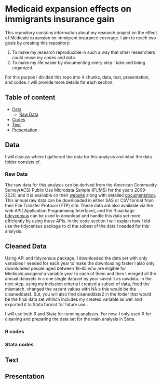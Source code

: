 # Medicaid expansion effects on immigrants insurance gain
 
This repository contains information about my research project on the effect of Medicaid expansion on immigrant insurance coverage. I aim to reach two   goals by creating this repository:

1. To make my research reproducible in such a way that other researchers could reuse my codes and data.
2. To make my life easier by documenting every step I take and being organized.

For this purpos I divided this repo into 4 chunks, data, text, presentation, and codes. I will provide more details for each section.
 
## Table of content

- [Data](https://github.com/Shadi-Sadie/Paper-1-Cancer-Screening-and-Immigrants/edit/master/README.md#data) 
   - [Raw Data](https://github.com/Shadi-Sadie/Paper-1-Cancer-Screening-and-Immigrants/edit/master/README.md#raw-data)
- [Codes](https://github.com/Shadi-Sadie/Paper-1-Cancer-Screening-and-Immigrants/edit/master/README.md#codes)  
- [Text](https://github.com/Shadi-Sadie/Paper-1-Cancer-Screening-and-Immigrants/edit/master/README.md#text)  
- [Presentation](https://github.com/Shadi-Sadie/Paper-1-Cancer-Screening-and-Immigrants/edit/master/README.md#presentation)  

## Data

I will discuss where I gathered the data for this analysis and what the data folder consists of.

### Raw Data

The raw data for this analysis can be derived from the American Community Survey(ACS) Public Use Microdata Sample (PUMS) for the years 2009-2020, and it is available on their [website](https://www.census.gov/programs-surveys/acs/microdata/access.html) along with detailed [documentation](https://www.census.gov/programs-surveys/acs/microdata/documentation.html). This annual raw data can be downloaded in either SAS or CSV format from their File Transfer Protocol (FTP) site. These data are also available via the web API( Application Programming Interface), and the R package [tidcycensus](https://walker-data.com/tidycensus/index.html) can be used to download and handle this data set more efficiently by using these APIs. In the code section I will explain how I did use the tidycensus package to dl the subset of the data I needed for this analysis.
 
## Cleaned Data 

Using API and tidycensus package, I downloaded the data set with only variables I needed for each year to make the downloading faster I also only downloaded people aged between 18-65 who are eligible for Medicaid,assigend a variable year to each of them and then I merged all the annual datasets in a one single dataset by year saved it as rawdata. In the next step, using my inclusion criteria I created a subset of data, fixed the mismatch, changed the vacant values with NA a this would be the cleaneddata1. But, you will also find cleaneddata2 in the folder that would be the final data set whihch includes my created variable as well and exported it to Stata format for future use.. 

I will use both R and Stata for running analyses. For now, I only used R for cleaning and preparing the data set for the main analysis in Stata.

### R codes
### Stata codes

## Text
## Presentation
 
